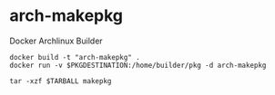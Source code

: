 arch-makepkg
============

Docker Archlinux Builder

	docker build -t "arch-makepkg" .
	docker run -v $PKGDESTINATION:/home/builder/pkg -d arch-makepkg
	
	tar -xzf $TARBALL makepkg
